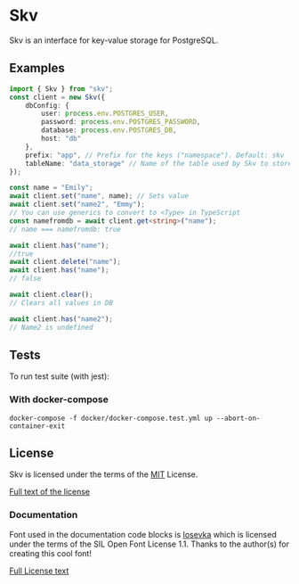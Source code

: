 # Skv

Skv is an interface for key-value storage for PostgreSQL.

## Examples

```typescript
import { Skv } from "skv";
const client = new Skv({
    dbConfig: {
        user: process.env.POSTGRES_USER,
        password: process.env.POSTGRES_PASSWORD,
        database: process.env.POSTGRES_DB,
        host: "db"
    },
    prefix: "app", // Prefix for the keys ("namespace"). Default: skv
    tableName: "data_storage" // Name of the table used by Skv to store data (default: skv)
});

const name = "Emily";
await client.set("name", name); // Sets value
await client.set("name2", "Emmy");
// You can use generics to convert to <Type> in TypeScript
const namefromdb = await client.get<string>("name");
// name === namefromdb: true

await client.has("name");
//true
await client.delete("name");
await client.has("name");
// false

await client.clear();
// Clears all values in DB

await client.has("name2");
// Name2 is undefined
```

## Tests

To run test suite (with jest):

### With docker-compose

```docker
docker-compose -f docker/docker-compose.test.yml up --abort-on-container-exit
```

## License

Skv is licensed under the terms of the [MIT](https://opensource.org/licenses/MIT) License.

[Full text of the license](/LICENSE)

### Documentation

Font used in the documentation code blocks is [Iosevka](https://github.com/be5invis/Iosevka) which is licensed under the terms of the SIL Open Font License 1.1. Thanks to the author(s) for creating this cool font!

[Full License text](doc/LICENSE_IOSEVKA.md)
